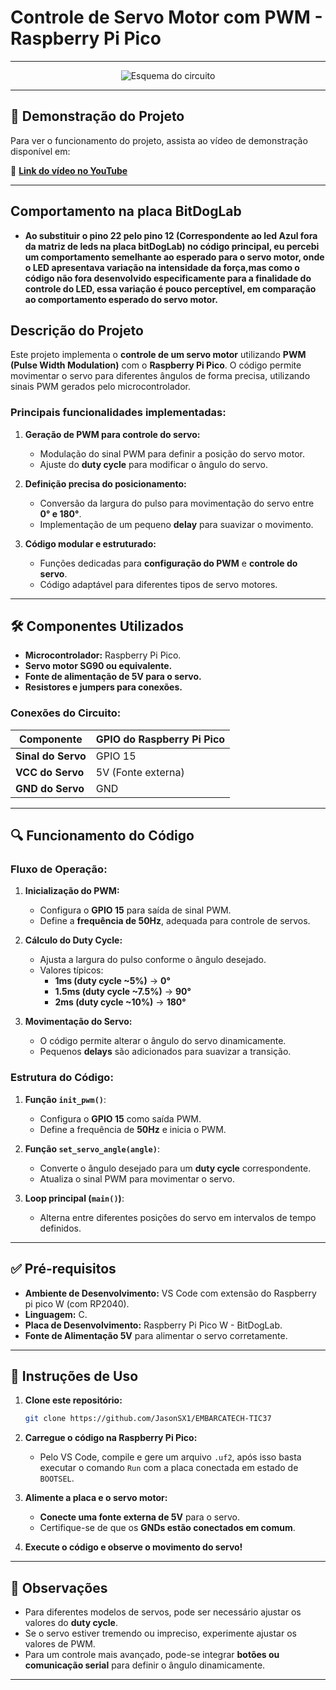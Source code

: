 # Controle de Servo Motor com PWM - Raspberry Pi Pico

---

<div align="center">
  <img src="https://github.com/user-attachments/assets/ac66053d-4e88-4897-8d91-d6297116ef52" alt="Esquema do circuito">
</div>

---

## 🎥 **Demonstração do Projeto**

Para ver o funcionamento do projeto, assista ao vídeo de demonstração disponível em:

🔗 **[Link do vídeo no YouTube](https://youtu.be/5ZP-V13TzgA)**

---

## Comportamento na placa BitDogLab

- **Ao substituir o pino 22 pelo pino 12 (Correspondente ao led Azul fora da matriz de leds na placa bitDogLab) no código principal, eu percebi um comportamento semelhante ao esperado para o servo motor, onde o LED apresentava variação na intensidade da força,mas como o código não fora desenvolvido especificamente para a finalidade do controle do LED, essa variação é pouco perceptível, em comparação ao comportamento esperado do servo motor.**


## Descrição do Projeto

Este projeto implementa o **controle de um servo motor** utilizando **PWM (Pulse Width Modulation)** com o **Raspberry Pi Pico**. O código permite movimentar o servo para diferentes ângulos de forma precisa, utilizando sinais PWM gerados pelo microcontrolador.

### **Principais funcionalidades implementadas:**

1. **Geração de PWM para controle do servo:**
   - Modulação do sinal PWM para definir a posição do servo motor.
   - Ajuste do **duty cycle** para modificar o ângulo do servo.

2. **Definição precisa do posicionamento:**
   - Conversão da largura do pulso para movimentação do servo entre **0° e 180°**.
   - Implementação de um pequeno **delay** para suavizar o movimento.

3. **Código modular e estruturado:**
   - Funções dedicadas para **configuração do PWM** e **controle do servo**.
   - Código adaptável para diferentes tipos de servo motores.

---

## 🛠 **Componentes Utilizados**

- **Microcontrolador:** Raspberry Pi Pico.
- **Servo motor SG90 ou equivalente.**
- **Fonte de alimentação de 5V para o servo.**
- **Resistores e jumpers para conexões.**

### **Conexões do Circuito:**

| Componente      | GPIO do Raspberry Pi Pico |
|---------------|------------------------|
| **Sinal do Servo** | GPIO 15 |
| **VCC do Servo**  | 5V (Fonte externa)  |
| **GND do Servo**  | GND  |

---

## 🔍 **Funcionamento do Código**

### **Fluxo de Operação:**

1. **Inicialização do PWM:**
   - Configura o **GPIO 15** para saída de sinal PWM.
   - Define a **frequência de 50Hz**, adequada para controle de servos.

2. **Cálculo do Duty Cycle:**
   - Ajusta a largura do pulso conforme o ângulo desejado.
   - Valores típicos:
     - **1ms (duty cycle ~5%)** -> **0°**
     - **1.5ms (duty cycle ~7.5%)** -> **90°**
     - **2ms (duty cycle ~10%)** -> **180°**

3. **Movimentação do Servo:**
   - O código permite alterar o ângulo do servo dinamicamente.
   - Pequenos **delays** são adicionados para suavizar a transição.

### **Estrutura do Código:**

1. **Função `init_pwm()`**:
   - Configura o **GPIO 15** como saída PWM.
   - Define a frequência de **50Hz** e inicia o PWM.

2. **Função `set_servo_angle(angle)`**:
   - Converte o ângulo desejado para um **duty cycle** correspondente.
   - Atualiza o sinal PWM para movimentar o servo.

3. **Loop principal (`main()`)**:
   - Alterna entre diferentes posições do servo em intervalos de tempo definidos.

---

## ✅ **Pré-requisitos**

- **Ambiente de Desenvolvimento:** VS Code com extensão do Raspberry pi pico W (com RP2040).
- **Linguagem:** C.
- **Placa de Desenvolvimento:** Raspberry Pi Pico W - BitDogLab.
- **Fonte de Alimentação 5V** para alimentar o servo corretamente.

---

## 🚀 **Instruções de Uso**

1. **Clone este repositório:**
   ```bash
   git clone https://github.com/JasonSX1/EMBARCATECH-TIC37
   ```

2. **Carregue o código na Raspberry Pi Pico:**
   - Pelo VS Code, compile e gere um arquivo `.uf2`, após isso basta executar o comando `Run` com a placa conectada em estado de `BOOTSEL`.

3. **Alimente a placa e o servo motor:**
   - **Conecte uma fonte externa de 5V** para o servo.
   - Certifique-se de que os **GNDs estão conectados em comum**.

4. **Execute o código e observe o movimento do servo!**

---

## 🔹 **Observações**

- Para diferentes modelos de servos, pode ser necessário ajustar os valores do **duty cycle**.
- Se o servo estiver tremendo ou impreciso, experimente ajustar os valores de PWM.
- Para um controle mais avançado, pode-se integrar **botões ou comunicação serial** para definir o ângulo dinamicamente.

---

